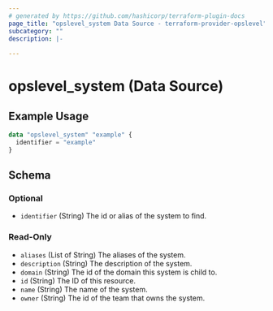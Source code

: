 ```yaml
---
# generated by https://github.com/hashicorp/terraform-plugin-docs
page_title: "opslevel_system Data Source - terraform-provider-opslevel"
subcategory: ""
description: |-
  
---
```


# opslevel_system (Data Source)



## Example Usage

```terraform
data "opslevel_system" "example" {
  identifier = "example"
}
```

<!-- schema generated by tfplugindocs -->
## Schema

### Optional

- `identifier` (String) The id or alias of the system to find.

### Read-Only

- `aliases` (List of String) The aliases of the system.
- `description` (String) The description of the system.
- `domain` (String) The id of the domain this system is child to.
- `id` (String) The ID of this resource.
- `name` (String) The name of the system.
- `owner` (String) The id of the team that owns the system.



